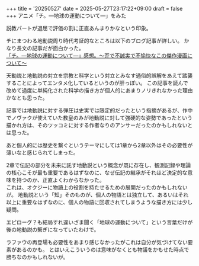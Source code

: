 +++
title = '20250527'
date = 2025-05-27T23:17:22+09:00
draft = false
+++
アニメ「チ。―地球の運動について―」をみた

説教パートが退屈で評価の割に正直あんまりかなという印象。

チにまつわる地動説周り時代考証的なところは以下のブログ記事が詳しい。
かなり長文の記事だが面白かった。  
[「チ。―地球の運動について―」感想。〜歪で不誠実で不愉快なこの傑作漫画について〜](https://adenoi-today.hatenablog.com/entry/2022/07/21/210916)

天動説と地動説の対立を宗教と科学という対立とみなす通俗的誤解をあえて踏襲することによってエンタメ化しているというのが肝っぽい。
この記事を読んで改めて過度に単純化された科学の描き方が個人的にあまりノリきれなかった理由かなとも思った。

記事では地動説に対する弾圧は史実では限定的だったという指摘があるが、作中でノヴァクが使えていた教皇のみが地動説に対して強硬的な姿勢であったという描かれ方は、そのツッコミに対する作者なりのアンサーだったのかもしれないとは思った。

あと個人的には歴史を繋ぐというテーマにしては1章から2章以外はその必要性が薄いなと感じられてしまった。

2章で伝記の部分を未来に託す地動説という概念が既に存在し、観測記録や理論の核心こそが最も重要であるはずなのに、なぜ伝記の継承がそれほど決定的な意味を持つのか、正直よくわからなかった。  
これは、オクジーに物語上の役割を持たせるための展開だったのかもしれないが。
地動説という「知」そのものが、個人の物語とは独立して、あるいはそれ以上に重要なはずなのに、個人の物語に回収されてしまうような描き方には少し疑問。

エピローグ？も結局すれ違いざま聞く「地球の運動について」という言葉だけが後の地動説の繋ぎになっていたわけで。

ラファウの再登場も必要性をあまり感じなかったがこれは自分が気づけてない要素があるのかも。
とはいえこういうのは意味がなくとも物議をかもせた時点で勝ちなのかもしれないが。